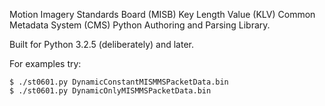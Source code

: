 Motion Imagery Standards Board (MISB) Key Length Value (KLV) Common Metadata
System (CMS) Python Authoring and Parsing Library.

Built for Python 3.2.5 (deliberately) and later.

For examples try:
```
$ ./st0601.py DynamicConstantMISMMSPacketData.bin
$ ./st0601.py DynamicOnlyMISMMSPacketData.bin
```
